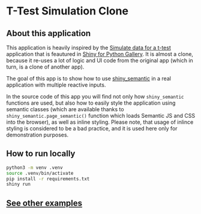 # T-Test Simulation Clone

## About this application

This application is heavily inspired by the [Simulate data for a t-test](https://shinylive.io/py/app/#code=NobwRAdghgtgpmAXGKAHVA6VBPMAaMAYwHsIAXOcpMAYgAIAVACwEsBnOtVO9usgJygQ2AGygUAJnQBm-YjDoBZKGwr8WEAOZ0AyqwjYA7iwma4ZNgB0I9JmTKo2iAPTOYKtRs0BaNvuwYxPyazgBGKiyE3vxwUIRkLABuLGQBdjAiNDFxCYlw3nAAHqgxbGwspGzeAIzWsvJ0fhrYPDCoQWR0AILoeHQxEBJw-H0Arix1cgoQo20tLG0d-UIS8tbW9ABioxDxFcJ0hnCt7fyd9Qqq4mxY2JMNVxYnS7JwAI7tIth9ZAD6FKp1tB0L9xnQALx0cZYKBmX7SETjCQACmsdHRUJYGDkhlREAxBMxGBIiJgEDxhMpdAALHg0VSCZYwAARdgCFihUYJUh0Wr4ekM9HQjSoLm-GbwdSEVGQPl9MShOAicFMiBMvqJKCIuDg6oABgNfRgGl1AEo6fjBUKsSKxRLhpEZfAhHK6AqlSqwABW9V0TXa8F6vqqOCoQMYarmgWC4UQUV-e1SmVsCSu93KpmAYeBff7Rjq9RgAKxGk0F6rBihhstRy2UmsM6Ek2bk6MM2mtqlM1mqdSc7n4gBM6o7lNj8fFswd0tVQ-wbqgiozkBzWrzuoNQboxogZotVutGFtCcnSaZzogs-lC49TJ9c9z+YrofDkb3+7HdpPjqZKcv88XnrZveq75kWJY7mWT5VhG9ZUrBo5Yk2ZIUvu7a1oKTKbDEbx5rsLSfNgmikMO6ENjacafpK35gKEGjGBIZBML66aegAQhohwmIxK4BpBjSVi+8ExuR46iCYwwyoIWhwMx15LlJZg8WuwDeAAzH0qkALrgeC3jFluUCFOChZCQSQlCdCOIoQhxLEKS5IAJxjFixBcuOqAiMQZAyqwgJgKapkYo2dnNsi6lEq5DhihQhR-Hk-DhAkMAyvYcB+QFb7ojWppAtYQzSI0wzxciR59JF8bBml5SkKaiDRgAAuVXINQMQz8FgnlkNG+V0L53m1SOdAlBo3lHtiQhmMiAWDYU1QQssgzyBgEBBO4IglRRZAYOe1RTX0Y0prt5o8Jty1HTlpEYoUA7zVJqwwMtq1aht8bbbEF57Sdr2-p9Y0fdNl3ojEZCjPw+KvB8dnYMis19Nd+2nbRED0Yxv2nQpcBTRdDVNV16H1a1wwYDFeMEj1qWqFNdWA3Qs23SsS0rfwa3Ipu5a8gaF0Mtd9OLQ9TMs2zfT6nqXNUsDoP4n8ALebDtMDtjarAtwkI9KgyJcKCLCVfw8UXWAAC+eDgNA8DUI8Nw4PgRCkBQVDIAspydBKOCcBwcb3NMsyu47Sx3WsEAXAZDidSIHLPGcQ3YB5Xlu0NIh40C5P-Gl3lsLAHlwOz6dtCIcAK9TBL0IxvC8FAfDeDLbtsLMXh0O8oxao0Gd540LAAF5pdGKhsMMnR5+SOeZ5GEKQgPyJD3nCvdSw0jSMMlCEMckKT-nb1CFNdDeM3udZ+v5Ji+iEC-HNY+UBPLdZ4fdDHzdZ+D5f0-oTAoy-M6NcxL8mr8KfO-Dxg39kQSFWNIM0dBnBunPqvSM0YX5v1iB-OAX8oD8Dvn-KeACUFAJAWAiB49V5PwJHA1QEhfjDH4PNOMGA2BvDOMiOB79QZIO-nNAA1FuV+jDP7f0IRiEB81iFkFIeQgAVCI6k4C6DWUJAwhBTDkE-zETdCByJj5zW3iPdhsiVDyJ4UoyRqjfg3Q0dfa+cUm6QgkLPeeAwl6SMEcI-g-BozHhECIX4VjVCUMwP7B6VxBgoNId5EBwsDS-A3NfVAyCRDeP3qozAC42DInMSIU0dAAB8fAJxuI8WyNJEChzoQlmDGQTIylgEsJU8g3gHyIDoCAFJBs8pwE0DENKdBiAFVeHAe6dSQAgKaXGGpIE+lRP9E0ipkzcqDDgF07CBEYbs3hnQJGKMmBwzDjAAa6EtTuIkOIcukIqEkF2OISgZzkTADltdTS19Ci-E8oYARGhLm7I8Qc7aLzjqFE2cAPUmlbnRnuawTQTABGGVeTk-ZZAoDbQhd8351QAXXyRhwI5CSMYwwecQQwcNfggrBew1ZXF1krLoiS6+0gWCaD6IZeaHkto11CDHCwU1u6FAwH1RZfRUV9CGMIFI2BwQMH4HmPoGNwQ-IWLSkQqAmBQHDCZdlnK2QwwHDyjQbA+WUHKKkYVoq4DiomjqKVMAZVyoVQWJVRTzCSxkNS6whtNJAA) application that is feautured in [Shiny for Python Gallery](https://shiny.rstudio.com/py/gallery/). It is almost a clone, because it re-uses a lot of logic and UI code from the original app (which in turn, is a clone of another app).

The goal of this app is to show how to use [shiny_semantic](https://github.com/Appsilon/py_shiny_semantic) in a real application with multiple reactive inputs.

In the source code of this app you will find not only how `shiny_semantic` functions are used, but also how to easily style the application using semantic classes (which are available thanks to `shiny_semantic.page_semantic()` function which loads Semantic JS and CSS into the browser), as well as inline styling. Please note, that usage of inlince styling is considered to be a bad practice, and it is used here only for demonstration purposes.

## How to run locally

```bash
python3 -m venv .venv
source .venv/bin/activate
pip install -r requirements.txt
shiny run
```

## [See other examples](https://github.com/Appsilon/py_shiny_semantic_examples)
